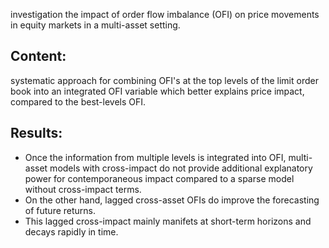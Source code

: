 investigation the impact of order flow imbalance (OFI) on price movements in equity markets in a multi-asset setting.

## Content:
systematic approach for combining OFI's at the top levels of the limit order book into an integrated OFI variable which better explains price impact, compared to the best-levels OFI.

## Results:
- Once the information from multiple levels is integrated into OFI, multi-asset models with cross-impact do not provide additional explanatory power for contemporaneous impact compared to a sparse model without cross-impact terms. 
- On the other hand, lagged cross-asset OFIs do improve the forecasting of future returns.
- This lagged cross-impact mainly manifets at short-term horizons and decays rapidly in time.
